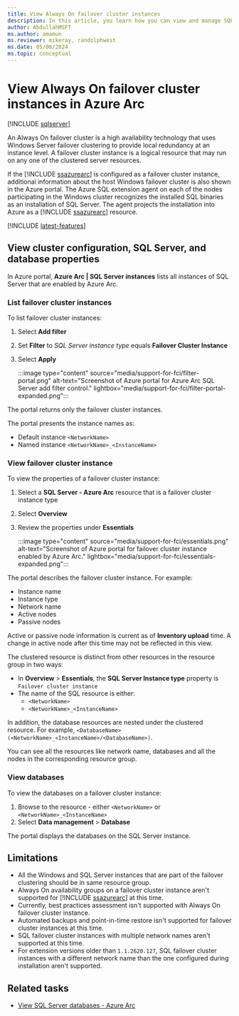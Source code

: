 ```yaml
---
title: View Always On failover cluster instances
description: In this article, you learn how you can view and manage SQL Server instances enabled by Azure Arc that are configured as a failover cluster.
author: AbdullahMSFT
ms.author: amamun 
ms.reviewer: mikeray, randolphwest
ms.date: 05/08/2024
ms.topic: conceptual
---
```


# View Always On failover cluster instances in Azure Arc

[!INCLUDE [sqlserver](../../includes/applies-to-version/sqlserver.md)]

An Always On failover cluster is a high availability technology that uses Windows Server failover clustering to provide local redundancy at an instance level. A failover cluster instance is a logical resource that may run on any one of the clustered server resources.

If the [!INCLUDE [ssazurearc](../../includes/ssazurearc.md)] is configured as a failover cluster instance, additional information about the host Windows failover cluster is also shown in the Azure portal. The Azure SQL extension agent on each of the nodes participating in the Windows cluster recognizes the installed SQL binaries as an installation of SQL Server. The agent projects the installation into Azure as a [!INCLUDE [ssazurearc](../../includes/ssazurearc.md)] resource.

[!INCLUDE [latest-features](includes/latest-features.md)]

## View cluster configuration, SQL Server, and database properties

In Azure portal, **Azure Arc | SQL Server instances** lists all instances of SQL Server that are enabled by Azure Arc.

### List failover cluster instances

To list failover cluster instances:

1. Select **Add filter**
1. Set **Filter** to *SQL Server instance type* equals **Failover Cluster Instance**
1. Select **Apply**

   :::image type="content" source="media/support-for-fci/filter-portal.png" alt-text="Screenshot of Azure portal for Azure Arc SQL Server add filter control." lightbox="media/support-for-fci/filter-portal-expanded.png":::

The portal returns only the failover cluster instances.

The portal presents the instance names as:

- Default instance `<NetworkName>` 
- Named instance `<NetworkName>_<InstanceName>`

### View failover cluster instance

To view the properties of a failover cluster instance:

1. Select a **SQL Server - Azure Arc** resource that is a failover cluster instance type
1. Select **Overview**
1. Review the properties under **Essentials**

   :::image type="content" source="media/support-for-fci/essentials.png" alt-text="Screenshot of Azure portal for failover cluster instance enabled by Azure Arc." lightbox="media/support-for-fci/essentials-expanded.png":::

The portal describes the failover cluster instance. For example:

- Instance name
- Instance type
- Network name
- Active nodes
- Passive nodes

Active or passive node information is current as of **Inventory upload** time. A change in active node after this time may not be reflected in this view.

The clustered resource is distinct from other resources in the resource group in two ways:

- In **Overview** > **Essentials**, the **SQL Server Instance type** property is `Failover cluster instance`
- The name of the SQL resource is either:
  - `<NetworkName>`
  - `<NetworkName>_<InstanceName>`

In addition, the database resources are nested under the clustered resource. For example, `<DatabaseName> (<NetworkName>_<InstanceName>/<DatabaseName>)`.

You can see all the resources like network name, databases and all the nodes in the corresponding resource group.  

### View databases

To view the databases on a failover cluster instance:

1. Browse to the resource - either `<NetworkName>` or `<NetworkName>_<InstanceName>`
1. Select **Data management** > **Database**

The portal displays the databases on the SQL Server instance.

## Limitations

- All the Windows and SQL Server instances that are part of the failover clustering should be in same resource group.
- Always On availability groups on a failover cluster instance aren't supported for [!INCLUDE [ssazurearc](../../includes/ssazurearc.md)] at this time.
- Currently, best practices assessment isn't supported with Always On failover cluster instance.
- Automated backups and point-in-time restore isn't supported for failover cluster instances at this time.
- SQL failover cluster instances with multiple network names aren't supported at this time.
- For extension versions older than `1.1.2620.127`, SQL failover cluster instances with a different network name than the one configured during installation aren't supported.

## Related tasks

- [View SQL Server databases - Azure Arc](view-databases.md)
